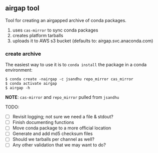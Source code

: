 ## airgap tool ##
Tool for creating an airgapped archive of conda packages.

1. uses `cas-mirror` to sync conda packages
2. creates platform tarballs
3. uploads it to AWS s3 bucket (defaults to: airgap.svc.anaconda.com)

### create archive ###
The easiest way to use it is to `conda install` the package in a conda
environment:

```
$ conda create -nairgap -c jsandhu repo_mirror cas_mirror
$ conda activate airgap
$ airgap -h
```

__NOTE__: `cas-mirror` and `repo_mirror` pulled from `jsandhu` 


TODO:

- [ ] Revisit logging; not sure we need a file & stdout?
- [ ] Finish documenting functions
- [ ] Move conda package to a more official location
- [ ] Generate and add md5 checksum files
- [ ] Should we tarballs per channel as well?
- [ ] Any other validation that we may want to do?
